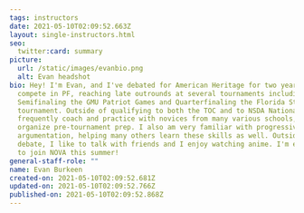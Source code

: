 ```yaml
---
tags: instructors
date: 2021-05-10T02:09:52.663Z
layout: single-instructors.html
seo:
  twitter:card: summary
picture:
  url: /static/images/evanbio.png
  alt: Evan headshot
bio: Hey! I'm Evan, and I've debated for American Heritage for two years. I
  compete in PF, reaching late outrounds at several tournaments including
  Semifinaling the GMU Patriot Games and Quarterfinaling the Florida State
  tournament. Outside of qualifying to both the TOC and to NSDA Nationals, I
  frequently coach and practice with novices from many various schools, helping
  organize pre-tournament prep. I also am very familiar with progressive
  argumentation, helping many others learn these skills as well. Outside of
  debate, I like to talk with friends and I enjoy watching anime. I'm ecstatic
  to join NOVA this summer!
general-staff-role: ""
name: Evan Burkeen
created-on: 2021-05-10T02:09:52.681Z
updated-on: 2021-05-10T02:09:52.766Z
published-on: 2021-05-10T02:09:52.868Z
---
```

